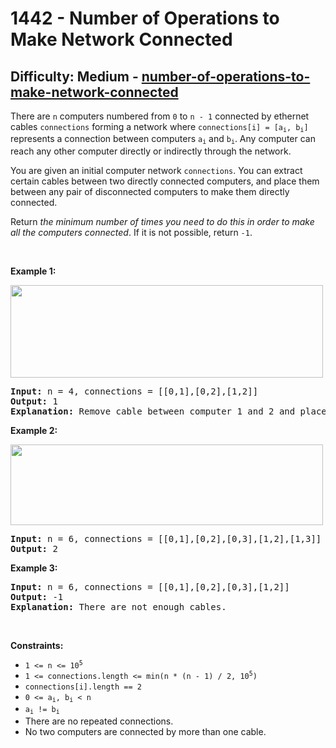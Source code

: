 <h1>1442 - Number of Operations to Make Network Connected</h1><h2>Difficulty: Medium - <a href="https://leetcode.com/problems/number-of-operations-to-make-network-connected/">number-of-operations-to-make-network-connected</a></h2><p>There are <code>n</code> computers numbered from <code>0</code> to <code>n - 1</code> connected by ethernet cables <code>connections</code> forming a network where <code>connections[i] = [a<sub>i</sub>, b<sub>i</sub>]</code> represents a connection between computers <code>a<sub>i</sub></code> and <code>b<sub>i</sub></code>. Any computer can reach any other computer directly or indirectly through the network.</p>

<p>You are given an initial computer network <code>connections</code>. You can extract certain cables between two directly connected computers, and place them between any pair of disconnected computers to make them directly connected.</p>

<p>Return <em>the minimum number of times you need to do this in order to make all the computers connected</em>. If it is not possible, return <code>-1</code>.</p>

<p>&nbsp;</p>
<p><strong class="example">Example 1:</strong></p>
<img alt="" src="https://assets.leetcode.com/uploads/2020/01/02/sample_1_1677.png" style="width: 500px; height: 148px;" />
<pre>
<strong>Input:</strong> n = 4, connections = [[0,1],[0,2],[1,2]]
<strong>Output:</strong> 1
<strong>Explanation:</strong> Remove cable between computer 1 and 2 and place between computers 1 and 3.
</pre>

<p><strong class="example">Example 2:</strong></p>
<img alt="" src="https://assets.leetcode.com/uploads/2020/01/02/sample_2_1677.png" style="width: 500px; height: 129px;" />
<pre>
<strong>Input:</strong> n = 6, connections = [[0,1],[0,2],[0,3],[1,2],[1,3]]
<strong>Output:</strong> 2
</pre>

<p><strong class="example">Example 3:</strong></p>

<pre>
<strong>Input:</strong> n = 6, connections = [[0,1],[0,2],[0,3],[1,2]]
<strong>Output:</strong> -1
<strong>Explanation:</strong> There are not enough cables.
</pre>

<p>&nbsp;</p>
<p><strong>Constraints:</strong></p>

<ul>
	<li><code>1 &lt;= n &lt;= 10<sup>5</sup></code></li>
	<li><code>1 &lt;= connections.length &lt;= min(n * (n - 1) / 2, 10<sup>5</sup>)</code></li>
	<li><code>connections[i].length == 2</code></li>
	<li><code>0 &lt;= a<sub>i</sub>, b<sub>i</sub> &lt; n</code></li>
	<li><code>a<sub>i</sub> != b<sub>i</sub></code></li>
	<li>There are no repeated connections.</li>
	<li>No two computers are connected by more than one cable.</li>
</ul>
